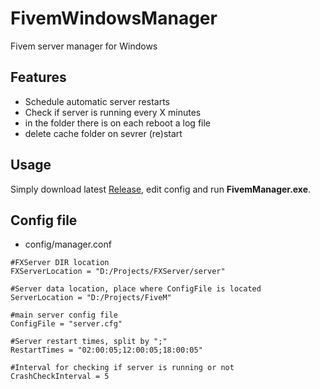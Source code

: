 # FivemWindowsManager
Fivem server manager for Windows

## Features
* Schedule automatic server restarts
* Check if server is running every X minutes
* in the folder there is on each reboot a log file
* delete cache folder on sevrer (re)start

## Usage
Simply download latest [Release](https://github.com/Trsak/FivemWindowsManager/releases/latest), edit config and run  **FivemManager.exe**.

## Config file
* config/manager.conf

```
#FXServer DIR location
FXServerLocation = "D:/Projects/FXServer/server"

#Server data location, place where ConfigFile is located
ServerLocation = "D:/Projects/FiveM"

#main server config file
ConfigFile = "server.cfg"

#Server restart times, split by ";"
RestartTimes = "02:00:05;12:00:05;18:00:05"

#Interval for checking if server is running or not
CrashCheckInterval = 5
```

